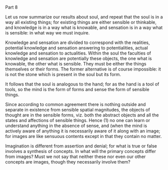 Part 8

Let us now summarize our results about soul, and repeat that the soul is in a way all existing things; for existing things are either sensible or thinkable, and knowledge is in a way what is knowable, and sensation is in a way what is sensible: in what way we must inquire.

Knowledge and sensation are divided to correspond with the realities, potential knowledge and sensation answering to potentialities, actual knowledge and sensation to actualities.
Within the soul the faculties of knowledge and sensation are potentially these objects, the one what is knowable, the other what is sensible.
They must be either the things themselves or their forms.
The former alternative is of course impossible: it is not the stone which is present in the soul but its form.

It follows that the soul is analogous to the hand; for as the hand is a tool of tools, so the mind is the form of forms and sense the form of sensible things.

Since according to common agreement there is nothing outside and separate in existence from sensible spatial magnitudes, the objects of thought are in the sensible forms, viz.
both the abstract objects and all the states and affections of sensible things.
Hence (1) no one can learn or understand anything in the absence of sense, and (when the mind is actively aware of anything it is necessarily aware of it along with an image; for images are like sensuous contents except in that they contain no matter.

Imagination is different from assertion and denial; for what is true or false involves a synthesis of concepts.
In what will the primary concepts differ from images? Must we not say that neither these nor even our other concepts are images, though they necessarily involve them?